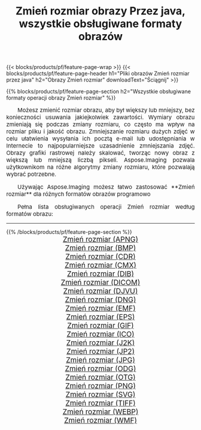 ﻿---
title: Zmień rozmiar obrazy Przez java, wszystkie obsługiwane formaty obrazów 
weight: 3920
url: /pl/java/resize 
lang: pl
langdirlevel: 2
locales: zh-hans,ja,it,ru,de,es,fr,nl,id,lt,pl,pt,vi,tr,ko,zh-hant,ar,hi,th,sv,cs,uk,he
description: Używając Aspose.Imaging możesz łatwo Zmień rozmiar obrazy Via java
---

{{< blocks/products/pf/feature-page-wrap >}}
{{< blocks/products/pf/feature-page-header h1="Pliki obrazów Zmień rozmiar przez java" h2="Obrazy Zmień rozmiar" downloadText="Ściągnij" >}}


{{% blocks/products/pf/feature-page-section  h2="Wszystkie obsługiwane formaty operacji obrazy Zmień rozmiar" %}}
<p align="justify" style="text-indent:2em;font-size:15px;">
Możesz zmienić rozmiar obrazu, aby był większy lub mniejszy, bez konieczności usuwania jakiejkolwiek zawartości. Wymiary obrazu zmieniają się podczas zmiany rozmiaru, co często ma wpływ na rozmiar pliku i jakość obrazu. Zmniejszanie rozmiaru dużych zdjęć w celu ułatwienia wysyłania ich pocztą e-mail lub udostępniania w Internecie to najpopularniejsze uzasadnienie zmniejszania zdjęć. Obrazy grafiki rastrowej należy skalować, tworząc nowy obraz z większą lub mniejszą liczbą pikseli. Aspose.Imaging pozwala użytkownikom na różne algorytmy zmiany rozmiaru, które pozwalają wybrać potrzebne.
</p>
<p align="justify" style="text-indent:2em;font-size:15px;">
Używając Aspose.Imaging możesz łatwo zastosować **Zmień rozmiar** dla różnych formatów obrazów programowo
</p>
<p align="justify" style="text-indent:2em;font-size:15px;">
Pełna lista obsługiwanych operacji Zmień rozmiar według formatów obrazu:
</p>
<hr/>
{{% /blocks/products/pf/feature-page-section %}}
<div class="container-fluid productfamilypage bg-gray">
    <div class="convertypes bg-gray agp-content section">
        <div class="container">
		<div class="row other-converters" style="gap: 10px;font-size: 19px;text-align:center;">
		    <div class='col-md-2 other-converter remove-lp remove-rp'><a href="/imaging/pl/java/resize/apng" style="padding:15px;">Zmień rozmiar (APNG)</a></div><div class='col-md-2 other-converter remove-lp remove-rp'><a href="/imaging/pl/java/resize/bmp" style="padding:15px;">Zmień rozmiar (BMP)</a></div><div class='col-md-2 other-converter remove-lp remove-rp'><a href="/imaging/pl/java/resize/cdr" style="padding:15px;">Zmień rozmiar (CDR)</a></div><div class='col-md-2 other-converter remove-lp remove-rp'><a href="/imaging/pl/java/resize/cmx" style="padding:15px;">Zmień rozmiar (CMX)</a></div><div class='col-md-2 other-converter remove-lp remove-rp'><a href="/imaging/pl/java/resize/dib" style="padding:15px;">Zmień rozmiar (DIB)</a></div><div class='col-md-2 other-converter remove-lp remove-rp'><a href="/imaging/pl/java/resize/dicom" style="padding:15px;">Zmień rozmiar (DICOM)</a></div><div class='col-md-2 other-converter remove-lp remove-rp'><a href="/imaging/pl/java/resize/djvu" style="padding:15px;">Zmień rozmiar (DJVU)</a></div><div class='col-md-2 other-converter remove-lp remove-rp'><a href="/imaging/pl/java/resize/dng" style="padding:15px;">Zmień rozmiar (DNG)</a></div><div class='col-md-2 other-converter remove-lp remove-rp'><a href="/imaging/pl/java/resize/emf" style="padding:15px;">Zmień rozmiar (EMF)</a></div><div class='col-md-2 other-converter remove-lp remove-rp'><a href="/imaging/pl/java/resize/eps" style="padding:15px;">Zmień rozmiar (EPS)</a></div><div class='col-md-2 other-converter remove-lp remove-rp'><a href="/imaging/pl/java/resize/gif" style="padding:15px;">Zmień rozmiar (GIF)</a></div><div class='col-md-2 other-converter remove-lp remove-rp'><a href="/imaging/pl/java/resize/ico" style="padding:15px;">Zmień rozmiar (ICO)</a></div><div class='col-md-2 other-converter remove-lp remove-rp'><a href="/imaging/pl/java/resize/j2k" style="padding:15px;">Zmień rozmiar (J2K)</a></div><div class='col-md-2 other-converter remove-lp remove-rp'><a href="/imaging/pl/java/resize/jp2" style="padding:15px;">Zmień rozmiar (JP2)</a></div><div class='col-md-2 other-converter remove-lp remove-rp'><a href="/imaging/pl/java/resize/jpg" style="padding:15px;">Zmień rozmiar (JPG)</a></div><div class='col-md-2 other-converter remove-lp remove-rp'><a href="/imaging/pl/java/resize/odg" style="padding:15px;">Zmień rozmiar (ODG)</a></div><div class='col-md-2 other-converter remove-lp remove-rp'><a href="/imaging/pl/java/resize/otg" style="padding:15px;">Zmień rozmiar (OTG)</a></div><div class='col-md-2 other-converter remove-lp remove-rp'><a href="/imaging/pl/java/resize/png" style="padding:15px;">Zmień rozmiar (PNG)</a></div><div class='col-md-2 other-converter remove-lp remove-rp'><a href="/imaging/pl/java/resize/svg" style="padding:15px;">Zmień rozmiar (SVG)</a></div><div class='col-md-2 other-converter remove-lp remove-rp'><a href="/imaging/pl/java/resize/tiff" style="padding:15px;">Zmień rozmiar (TIFF)</a></div><div class='col-md-2 other-converter remove-lp remove-rp'><a href="/imaging/pl/java/resize/webp" style="padding:15px;">Zmień rozmiar (WEBP)</a></div><div class='col-md-2 other-converter remove-lp remove-rp'><a href="/imaging/pl/java/resize/wmf" style="padding:15px;">Zmień rozmiar (WMF)</a></div>
                </div>
        </div>
    </div>
</div>
<br/>

